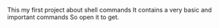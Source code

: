 This my first project about shell commands
It contains a very basic and important commands
So open it to get.
